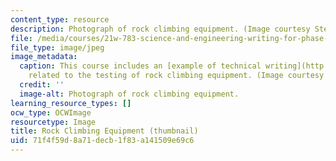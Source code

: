 ```yaml
---
content_type: resource
description: Photograph of rock climbing equipment. (Image courtesy Stephen Carson.)
file: /media/courses/21w-783-science-and-engineering-writing-for-phase-ii-fall-2002/71f4f59d8a71decb1f83a141509e69c6_21w-783f02-th.jpg
file_type: image/jpeg
image_metadata:
  caption: This course includes an [example of technical writing](http://akbar.marlboro.edu/~mahoney/DropTest/DropProposal.html)
    related to the testing of rock climbing equipment. (Image courtesy Stephen Carson.)
  credit: ''
  image-alt: Photograph of rock climbing equipment.
learning_resource_types: []
ocw_type: OCWImage
resourcetype: Image
title: Rock Climbing Equipment (thumbnail)
uid: 71f4f59d-8a71-decb-1f83-a141509e69c6
---
```

